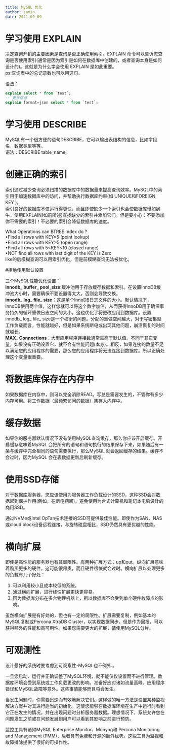 ```yaml
title: MySQL 优化
author: samin
date: 2021-09-09 
```

# 学习使用 EXPLAIN

决定查询开销的主要因素是查询是否正确使用索引。EXPLAIN 命令可以告诉您查询是否使用索引(通常是因为索引是如何在数据库中创建的，或者查询本身是如何设计的)。这就是为什么学会使用 EXPLAIN 是如此重要。  
ps:查询表中的总记录数也可以用这句。

语法：
```sql
explain select * from `test`;   
-- 更多信息
explain format=json select * from `test`; 
```

# 学习使用 DESCRIBE

MySQL有一个很方便的语句DESCRIBE，它可以输出表结构的信息，比如字段名，数据类型等等。  
语法：DESCRIBE table_name;

# 创建正确的索引

索引通过减少查询必须扫描的数据库中的数据量来提高查询效率。MySQL中的索引用于加速数据库中的访问，并帮助执行数据库约束(如 UNIQUE和FOREIGN KEY )。  
索引良好的数据库不仅运行得更快，而且即使缺少一个索引也会使数据库慢如蜗牛。使用EXPLAIN(如前所述)查找缺少的索引并添加它们。但是要小心：不要添加你不需要的索引！不必要的索引会降低数据库的速度。

What Operations can BTREE Index  do ?  
•Find all rows with KEY=5 (point lookup)  
•Find all rows with KEY>5 (open range)  
•Find all rows with 5<KEY<10 (closed range)  
•NOT find all rows with last digit of the KEY is Zero  
like的后模糊查询可以用索引优化，但是前模糊查询无法被优化。

#拒绝使用默认设置

三个MySQL性能优化设置：  
**innodb_ buffer_ pool_size**:缓冲池用于存放缓存数据和索引。在设置InnoDB缓冲池大小时，需要确保不要设置得太大，否则会导致交换。  
**innodb_ log_ file_ size**：这是单个InnoDB日志文件的大小。默认情况下，InnoDB使用两个值，这样您就可以将这个数字加倍，从而获得InnoDB用于确保事务持久的循环重做日志空间的大小。这也优化了将更改应用到数据库。设置innodb_ log_ file_ size是一个权衡的问题。分配的重做空间越大，对于写密集型工作负载而言，性能就越好，但是如果系统断电或出现其他问题，崩溃恢复的时间就越长。  
**MAX_ Connections**：大型应用程序连接数通常需高于默认值。不同于其它变量，如果没有正确设置它，就不会有性能问题(本身)。相反，如果连接的数量不足以满足您的应用程序的需要，那么您的应用程序将无法连接到数据库。所以正确处理这个变量很重要。

# 将数据库保存在内存中

如果数据库在内存中，则可以完全消除READ。写总是需要发生的，不管你有多少内存可用。将工作数据（最频繁访问的数据）集存入内存中。

# 缓存数据

如果你的服务器默认情况下没有使用MySQL查询缓存，那么你应该开启缓存。开启缓存意味着MySQL 会把所有的语句和语句执行的结果保存下来，如果随后有一条与缓存中完全相同的语句需要执行，那么MySQL 就会返回缓存的结果。缓存不会过时，因为MySQL 会在表数据更新后刷新缓存。

# 使用SSD存储

对于数据库服务器，您应该使用为服务器工作负载设计的SSD，这种SSD会对数据起到保护作用(例如，在断电期间)。避免使用为台式计算机和笔记本电脑设计的商用SSD。

通过NVMe或Intel OpTan技术连接的SSD可提供最佳性能。即使作为SAN、NAS或cloud block设备远程连接，与旋转磁盘相比，SSD仍然具有更优越的性能。

# 横向扩展

即使是高性能的服务器也有其局限性。有两种扩展方式：up和out。纵向扩展意味着购买更多的硬件。这可能很昂贵，而且硬件很快就会过时。横向扩展以处理更多的负载有几个好处：

1. 可以利用较小且成本较低的系统。
2. 通过横向扩展，进行线性扩展更快更容易。
3. 因为数据库分布在多台物理机器上，所以数据库不会受到单个硬件故障点的影响。

虽然横向扩展是有好处的，但也有一定的局限性。扩展需要复制，例如基本的MySQL复制或Percona XtraDB Cluster，以实现数据同步。但是作为回报，可以获得额外的性能和高可用性。如果您需要更大的扩展，请使用MySQL分片。

# 可观测性

设计最好的系统时要考虑到可观察性-MySQL也不例外.。

一旦您启动、运行并正确调整了MySQL环境，就不能仅仅设置而不进行管理。数据库环境会受到系统或工作负载更改的影响。准备好应对诸如流量高峰、应用程序错误和MySQL故障等意外。这些事情能够而且将会发生。

当发生问题时，你需要迅速而有效地解决它们。这样做的唯一方法是设置某种监视解决方案并对其进行适当的初始化。这使您能够在数据库环境在生产中运行时看到它正在发生的情况，并在出现问题时分析服务器数据。理想情况下，系统允许您在问题发生之前或在问题发展到用户可以看到其影响之前进行预防。

监控工具有诸如MySQL Enterprise Monitor、Monyog和 Percona Monitoring and Management (PMM)，后者具有免费和开源的额外优势。这些工具为监视和故障排除提供了很好的可操作性。